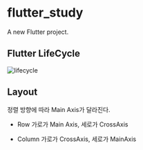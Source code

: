# flutter_study

A new Flutter project.

## Flutter LifeCycle

![lifecycle](https://user-images.githubusercontent.com/72657893/214978729-4099c277-c37c-44da-baa5-be5e95890c45.jpg)

## Layout

정렬 방향에 따라 Main Axis가 달라진다.

- Row
가로가 Main Axis, 세로가 CrossAxis

- Column
가로가 CrossAxis, 세로가 MainAxis

